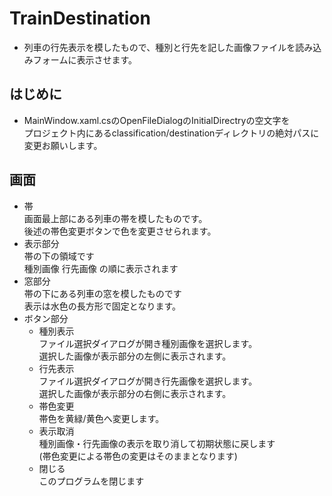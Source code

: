 # TrainDestination
 - 列車の行先表示を模したもので、種別と行先を記した画像ファイルを読み込みフォームに表示させます。

## はじめに
- MainWindow.xaml.csのOpenFileDialogのInitialDirectryの空文字を  
  プロジェクト内にあるclassification/destinationディレクトリの絶対パスに変更お願いします。

## 画面
- 帯  
  画面最上部にある列車の帯を模したものです。  
  後述の帯色変更ボタンで色を変更させられます。
- 表示部分  
  帯の下の領域です  
  種別画像 行先画像 の順に表示されます  
- 窓部分  
  帯の下にある列車の窓を模したものです  
  表示は水色の長方形で固定となります。  
- ボタン部分  
   - 種別表示  
     ファイル選択ダイアログが開き種別画像を選択します。  
     選択した画像が表示部分の左側に表示されます。
   - 行先表示  
     ファイル選択ダイアログが開き行先画像を選択します。  
     選択した画像が表示部分の右側に表示されます。
   - 帯色変更  
     帯色を黄緑/黄色へ変更します。
   - 表示取消  
     種別画像・行先画像の表示を取り消して初期状態に戻します  
     (帯色変更による帯色の変更はそのままとなります)
   - 閉じる  
     このプログラムを閉じます
